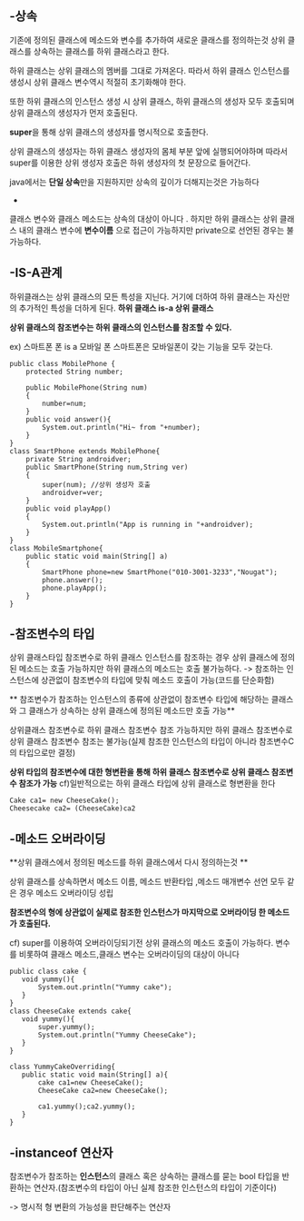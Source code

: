 -상속
-
기존에 정의된 클래스에 메소드와 변수를 추가하여 새로운 클래스를 정의하는것 상위 클래스를 상속하는 클래스를 하위 클래스라고 한다.

하위 클래스는 상위 클래스의 멤버를 그대로 가져온다. 따라서 하위 클래스 인스턴스를 생성시 상위 클래스 변수역시 적절히 초기화해야 한다.

또한 하위 클래스의 인스턴스 생성 시 상위 클래스, 하위 클래스의 생성자 모두 호출되며 상위 클래스의 생성자가 먼저 호출된다.

**super**을 통해 상위 클래스의 생성자를 명시적으로 호출한다. 

상위 클래스의 생성자는 하위 클래스 생성자의 몸체 부분 앞에 실행되어야하며 따라서 super를 이용한 상위 생성자 호출은 하위 생성자의 첫 문장으로 들어간다. 

java에서는 **단일 상속**만을 지원하지만 상속의 깊이가 더해지는것은 가능하다

-
클래스 변수와 클래스 메소드는 상속의 대상이 아니다 . 하지만 하위 클래스는 상위 클래스 내의 클래스 변수에 **변수이름** 으로 접근이 가능하지만 private으로 선언된 경우는 불가능하다.

-IS-A관계
-
하위클래스는 상위 클래스의 모든 특성을 지닌다. 거기에 더하여 하위 클래스는 자신만의 추가적인 특성을 더하게 된다.  **하위 클래스 is-a 상위 클래스**

**상위 클래스의 참조변수는 하위 클래스의 인스턴스를 참조할 수 있다.**

ex) 스마트폰  폰 is a 모바일 폰  스마트폰은 모바일폰이 갖는 기능을 모두 갖는다. 

```
public class MobilePhone {
    protected String number;

    public MobilePhone(String num)
    {
        number=num;
    }
    public void answer(){
        System.out.println("Hi~ from "+number);
    }
}
class SmartPhone extends MobilePhone{
    private String androidver;
    public SmartPhone(String num,String ver)
    {
        super(num); //상위 생성자 호출
        androidver=ver;
    }
    public void playApp()
    {
        System.out.println("App is running in "+androidver);
    }
}
class MobileSmartphone{
    public static void main(String[] a)
    {
        SmartPhone phone=new SmartPhone("010-3001-3233","Nougat");
        phone.answer();
        phone.playApp();
    }
}
```
-참조변수의 타입
-


상위 클래스타입 참조변수로 하위 클래스 인스턴스를 참조하는 경우 상위 클래스에 정의된 메소드는 호출 가능하지만 하위 클래스의 메소드는 호출 불가능하다. -> 참조하는 인스턴스에 상관없이 참조변수의 타입에 맞춰 메소드 호출이 가능(코드를 단순화함)

** 참조변수가 참조하는 인스턴스의 종류에 상관없이 참조변수 타입에 해당하는 클래스와 그 클래스가 상속하는 상위 클래스에 정의된 메소드만 호출 가능**

상위클래스 참조변수로 하위 클래스 참조변수 참조 가능하지만 하위 클래스 참조변수로 상위 클래스 참조변수 참조는 불가능(실제 참조한 인스턴스의 타입이 아니라 참조변수C의 타입으로만 결정) 

**상위 타입의 참조변수에 대한 형변환을 통해 하위 클래스 참조변수로 상위 클래스 참조변수 참조가 가능**   cf)일반적으로는 하위 클래스 타입에 상위 클래스로 형변환을 한다
```
Cake ca1= new CheeseCake();
Cheesecake ca2= (CheeseCake)ca2
```

-메소드 오버라이딩
-
**상위 클래스에서 정의된 메소드를 하위 클래스에서 다시 정의하는것 **

상위 클래스를 상속하면서 메소드 이름, 메소드 반환타입 ,메소드 매개변수 선언 모두 같은 경우 메소드 오버라이딩 성립

**참조변수의 형에 상관없이 실제로 참조한 인스턴스가 마지막으로 오버라이딩 한 메소드가 호출된다.**

 cf) super를 이용하여 오버라이딩되기전 상위 클래스의 메소드 호출이 가능하다.    변수를 비롯하여 클래스 메소드,클래스 변수는 오버라이딩의 대상이 아니다 

 ```
public class cake {
    void yummy(){
        System.out.println("Yummy cake");
    }
}
class CheeseCake extends cake{
    void yummy(){
        super.yummy();
        System.out.println("Yummy CheeseCake");
    }
}

class YummyCakeOverriding{
    public static void main(String[] a){
        cake ca1=new CheeseCake();
        CheeseCake ca2=new CheeseCake();

        ca1.yummy();ca2.yummy();
    }
}
```

-instanceof 연산자 
-
참조변수가 참조하는 **인스턴스**의 클래스 혹은 상속하는 클래스를 묻는 bool 타입을 반환하는 연산자.(참조변수의 타입이 아닌 실제 참조한 인스턴스의 타입이 기준이다)

-> 명시적 형 변환의 가능성을 판단해주는 연산자 

















